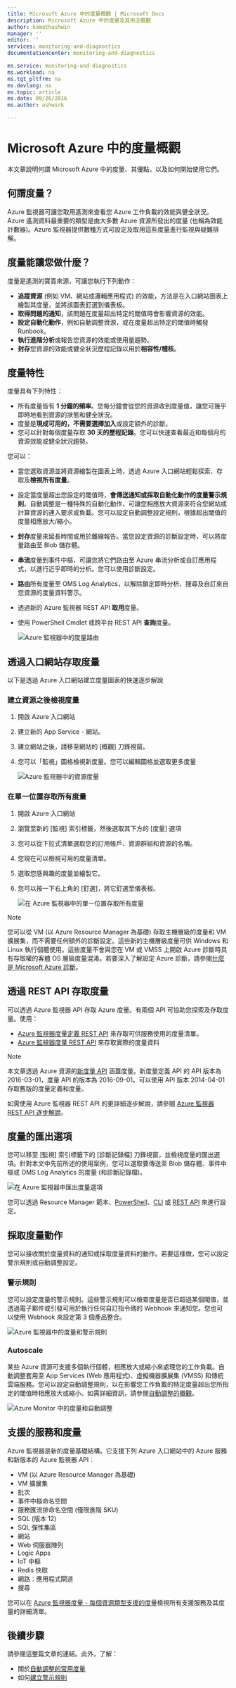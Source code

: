 ```yaml
---
title: Microsoft Azure 中的度量概觀 | Microsoft Docs
description: Microsoft Azure 中的度量及其用法概觀
author: kamathashwin
manager: ''
editor: ''
services: monitoring-and-diagnostics
documentationcenter: monitoring-and-diagnostics

ms.service: monitoring-and-diagnostics
ms.workload: na
ms.tgt_pltfrm: na
ms.devlang: na
ms.topic: article
ms.date: 09/26/2016
ms.author: ashwink

---
```

# Microsoft Azure 中的度量概觀
本文章說明何謂 Microsoft Azure 中的度量、其優點，以及如何開始使用它們。

## 何謂度量？
Azure 監視器可讓您取用遙測來查看您 Azure 工作負載的效能與健全狀況。Azure 遙測資料最重要的類型是由大多數 Azure 資源所發出的度量 (也稱為效能計數器)。Azure 監視器提供數種方式可設定及取用這些度量進行監視與疑難排解。

## 度量能讓您做什麼？
度量是遙測的寶貴來源，可讓您執行下列動作：

* **追蹤資源** (例如 VM、網站或邏輯應用程式) 的效能，方法是在入口網站圖表上繪製其度量，並將該圖表釘選到儀表板。
* **取得問題的通知**，該問題在度量超出特定的閾值時會影響資源的效能。
* **設定自動化動作**，例如自動調整資源，或在度量超出特定的閾值時觸發 Runbook。
* **執行進階分析**或報告您資源的效能或使用量趨勢。
* **封存**您資源的效能或健全狀況歷程記錄以用於**相容性/稽核**。

## 度量特性
度量具有下列特性︰

* 所有度量皆有 **1 分鐘的頻率**。您每分鐘會從您的資源收到度量值，讓您可幾乎即時地看到資源的狀態和健全狀況。
* 度量是**現成可用的，不需要選擇加入**或設定額外的診斷。
* 您可以針對每個度量存取 **30 天的歷程記錄**。您可以快速查看最近和每個月的資源效能或健全狀況趨勢。

您可以：

* 當您選取資源並將資源繪製在圖表上時，透過 Azure 入口網站輕鬆探索、存取及**檢視所有度量**。
* 設定當度量超出您設定的閾值時，**會傳送通知或採取自動化動作的度量警示規則**。自動調整是一種特殊的自動化動作，可讓您相應放大資源來符合您網站或計算資源的連入要求或負載。您可以設定自動調整設定規則，根據超出閾值的度量相應放大/縮小。
* **封存**度量來延長時間或用於離線報告。當您設定資源的診斷設定時，可以將度量路由至 Blob 儲存體。
* **串流**度量到事件中樞，可讓您將它們路由至 Azure 串流分析或自訂應用程式，以進行近乎即時的分析。您可以使用診斷設定。
* **路由**所有度量至 OMS Log Analytics，以解除鎖定即時分析、搜尋及自訂來自您資源的度量資料警示。
* 透過新的 Azure 監視器 REST API **取用**度量。
* 使用 PowerShell Cmdlet 或跨平台 REST API **查詢**度量。
  
  ![Azure 監視器中的度量路由](./media/monitoring-overview-metrics/MetricsOverview0.png)

## 透過入口網站存取度量
以下是透過 Azure 入口網站建立度量圖表的快速逐步解說

### 建立資源之後檢視度量
1. 開啟 Azure 入口網站
2. 建立新的 App Service - 網站。
3. 建立網站之後，請移至網站的 [概觀] 刀鋒視窗。
4. 您可以「監視」圖格檢視新度量。您可以編輯圖格並選取更多度量
   
   ![Azure 監視器中的資源度量](./media/monitoring-overview-metrics/MetricsOverview1.png)

### 在單一位置存取所有度量
1. 開啟 Azure 入口網站
2. 瀏覽至新的 [監視] 索引標籤，然後選取其下方的 [度量] 選項
3. 您可以從下拉式清單選取您的訂用帳戶、資源群組和資源的名稱。
4. 您現在可以檢視可用的度量清單。
5. 選取您感興趣的度量並繪製它。
6. 您可以按一下右上角的 [釘選]，將它釘選至儀表板。
   
   ![在 Azure 監視器中的單一位置存取所有度量](./media/monitoring-overview-metrics/MetricsOverview2.png)

> [!NOTE]
> 您可以從 VM (以 Azure Resource Manager 為基礎) 存取主機層級的度量和 VM 擴展集，而不需要任何額外的診斷設定。這些新的主機層級度量可供 Windows 和 Linux 執行個體使用。這些度量不會與您在 VM 或 VMSS 上開啟 Azure 診斷時具有存取權的客體 OS 層級度量混淆。若要深入了解設定 Azure 診斷，請參閱[什麼是 Microsoft Azure 診斷](../azure-diagnostics.md)。
> 
> 

## 透過 REST API 存取度量
可以透過 Azure 監視器 API 存取 Azure 度量。有兩個 API 可協助您探索及存取度量。使用：

* [Azure 監視器度量定義 REST API](https://msdn.microsoft.com/library/mt743621.aspx) 來存取可供服務使用的度量清單。
* [Azure 監視器度量 REST API](https://msdn.microsoft.com/library/mt743622.aspx) 來存取實際的度量資料

> [!NOTE]
> 本文章透過 Azure 資源的[新度量 API](https://msdn.microsoft.com/library/dn931930.aspx) 涵蓋度量。新度量定義 API 的 API 版本為 2016-03-01，度量 API 的版本為 2016-09-01。可以使用 API 版本 2014-04-01 存取舊版的度量定義和度量。
> 
> 

如需使用 Azure 監視器 REST API 的更詳細逐步解說，請參閱 [Azure 監視器 REST API 逐步解說](../monitoring-and-diagnostics/monitoring-rest-api-walkthrough.md)。

## 度量的匯出選項
您可以移至 [監視] 索引標籤下的 [診斷記錄檔] 刀鋒視窗，並檢視度量的匯出選項。針對本文中先前所述的使用案例，您可以選取要傳送至 Blob 儲存體、事件中樞或 OMS Log Analytics 的度量 (和診斷記錄檔)。

 ![在 Azure 監視器中匯出度量選項](./media/monitoring-overview-metrics/MetricsOverview3.png)

您可以透過 Resource Manager 範本、[PowerShell](../monitoring-and-diagnostics/insights-powershell-samples.md)、[CLI](../monitoring-and-diagnostics/insights-cli-samples.md) 或 [REST API](https://msdn.microsoft.com/library/dn931943.aspx) 來進行設定。

## 採取度量動作
您可以接收關於度量資料的通知或採取度量資料的動作。若要這樣做，您可以設定警示規則或自動調整設定。

### 警示規則
您可以設定度量的警示規則。這些警示規則可以檢查度量是否已超過某個閥值，並透過電子郵件或引發可用於執行任何自訂指令碼的 Webhook 來通知您。您也可以使用 Webhook 來設定第 3 個產品整合。

 ![Azure 監視器中的度量和警示規則](./media/monitoring-overview-metrics/MetricsOverview4.png)

### Autoscale
某些 Azure 資源可支援多個執行個體，相應放大或縮小來處理您的工作負載。自動調整套用至 App Services (Web 應用程式)、虛擬機器擴展集 (VMSS) 和傳統雲端服務。您可以設定自動調整規則，以在影響您工作負載的特定度量超出您所指定的閾值時相應放大或縮小。如需詳細資訊，請參閱[自動調整的概觀](../monitoring-and-diagnostics/monitoring-overview-autoscale.md)。

 ![Azure Monitor 中的度量和自動調整](./media/monitoring-overview-metrics/MetricsOverview5.png)

## 支援的服務和度量
Azure 監視器是新的度量基礎結構。它支援下列 Azure 入口網站中的 Azure 服務和新版本的 Azure 監視器 API︰

* VM (以 Azure Resource Manager 為基礎)
* VM 擴展集
* 批次
* 事件中樞命名空間
* 服務匯流排命名空間 (僅限進階 SKU)
* SQL (版本 12)
* SQL 彈性集區
* 網站
* Web 伺服器陣列
* Logic Apps
* IoT 中樞
* Redis 快取
* 網路：應用程式閘道
* 搜尋

您可以在 [Azure 監視器度量 - 每個資源類型支援的度量](../monitoring-and-diagnostics/monitoring-supported-metrics.md)檢視所有支援服務及其度量的詳細清單。

## 後續步驟
請參閱這整篇文章的連結。此外，了解：

* 關於[自動調整的常用度量](../monitoring-and-diagnostics/insights-autoscale-common-metrics.md)
* 如何[建立警示規則](../monitoring-and-diagnostics/insights-alerts-portal.md)

<!---HONumber=AcomDC_0928_2016-->